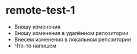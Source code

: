 # remote-test-1
* Вношу изменения
* Вношу изменения в удалённом репозитории
* Внесем изменения в локальном репозитории
* Что-то напишем
